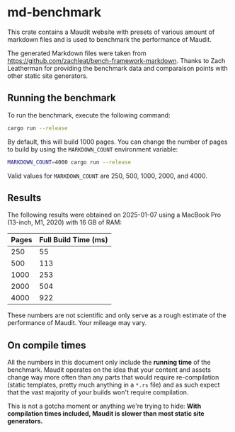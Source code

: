 # md-benchmark

This crate contains a Maudit website with presets of various amount of markdown files and is used to benchmark the performance of Maudit.

The generated Markdown files were taken from https://github.com/zachleat/bench-framework-markdown. Thanks to Zach Leatherman for providing the benchmark data and comparaison points with other static site generators.

## Running the benchmark

To run the benchmark, execute the following command:

```sh
cargo run --release
```

By default, this will build 1000 pages. You can change the number of pages to build by using the `MARKDOWN_COUNT` environment variable:

```sh
MARKDOWN_COUNT=4000 cargo run --release
```

Valid values for `MARKDOWN_COUNT` are 250, 500, 1000, 2000, and 4000.

## Results

The following results were obtained on 2025-01-07 using a MacBook Pro (13-inch, M1, 2020) with 16 GB of RAM:

| Pages | Full Build Time (ms) |
| ----- | -------------------- |
| 250   | 55                   |
| 500   | 113                  |
| 1000  | 253                  |
| 2000  | 504                  |
| 4000  | 922                  |

These numbers are not scientific and only serve as a rough estimate of the performance of Maudit. Your mileage may vary.

## On compile times

All the numbers in this document only include the **running time** of the benchmark. Maudit operates on the idea that your content and assets change way more often than any parts that would require re-compilation (static templates, pretty much anything in a `*.rs` file) and as such expect that the vast majority of your builds won't require compilation.

This is not a gotcha moment or anything we're trying to hide: **With compilation times included, Maudit is slower than most static site generators.**
